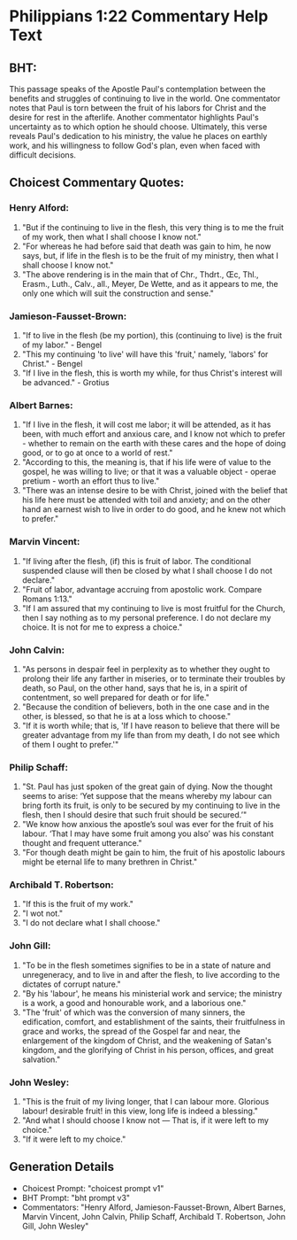 # Philippians 1:22 Commentary Help Text

## BHT:
This passage speaks of the Apostle Paul's contemplation between the benefits and struggles of continuing to live in the world. One commentator notes that Paul is torn between the fruit of his labors for Christ and the desire for rest in the afterlife. Another commentator highlights Paul's uncertainty as to which option he should choose. Ultimately, this verse reveals Paul's dedication to his ministry, the value he places on earthly work, and his willingness to follow God's plan, even when faced with difficult decisions.

## Choicest Commentary Quotes:
### Henry Alford:
1. "But if the continuing to live in the flesh, this very thing is to me the fruit of my work, then what I shall choose I know not." 
2. "For whereas he had before said that death was gain to him, he now says, but, if life in the flesh is to be the fruit of my ministry, then what I shall choose I know not."
3. "The above rendering is in the main that of Chr., Thdrt., Œc, Thl., Erasm., Luth., Calv., all., Meyer, De Wette, and as it appears to me, the only one which will suit the construction and sense."

### Jamieson-Fausset-Brown:
1. "If to live in the flesh (be my portion), this (continuing to live) is the fruit of my labor." - Bengel
2. "This my continuing 'to live' will have this 'fruit,' namely, 'labors' for Christ." - Bengel
3. "If I live in the flesh, this is worth my while, for thus Christ's interest will be advanced." - Grotius

### Albert Barnes:
1. "If I live in the flesh, it will cost me labor; it will be attended, as it has been, with much effort and anxious care, and I know not which to prefer - whether to remain on the earth with these cares and the hope of doing good, or to go at once to a world of rest."
2. "According to this, the meaning is, that if his life were of value to the gospel, he was willing to live; or that it was a valuable object - operae pretium - worth an effort thus to live."
3. "There was an intense desire to be with Christ, joined with the belief that his life here must be attended with toil and anxiety; and on the other hand an earnest wish to live in order to do good, and he knew not which to prefer."

### Marvin Vincent:
1. "If living after the flesh, (if) this is fruit of labor. The conditional suspended clause will then be closed by what I shall choose I do not declare." 
2. "Fruit of labor, advantage accruing from apostolic work. Compare Romans 1:13." 
3. "If I am assured that my continuing to live is most fruitful for the Church, then I say nothing as to my personal preference. I do not declare my choice. It is not for me to express a choice."

### John Calvin:
1. "As persons in despair feel in perplexity as to whether they ought to prolong their life any farther in miseries, or to terminate their troubles by death, so Paul, on the other hand, says that he is, in a spirit of contentment, so well prepared for death or for life."
2. "Because the condition of believers, both in the one case and in the other, is blessed, so that he is at a loss which to choose."
3. "If it is worth while; that is, 'If I have reason to believe that there will be greater advantage from my life than from my death, I do not see which of them I ought to prefer.'"

### Philip Schaff:
1. "St. Paul has just spoken of the great gain of dying. Now the thought seems to arise: ‘Yet suppose that the means whereby my labour can bring forth its fruit, is only to be secured by my continuing to live in the flesh, then I should desire that such fruit should be secured.’" 
2. "We know how anxious the apostle’s soul was ever for the fruit of his labour. ‘That I may have some fruit among you also’ was his constant thought and frequent utterance." 
3. "For though death might be gain to him, the fruit of his apostolic labours might be eternal life to many brethren in Christ."

### Archibald T. Robertson:
1. "If this is the fruit of my work." 
2. "I wot not." 
3. "I do not declare what I shall choose."

### John Gill:
1. "To be in the flesh sometimes signifies to be in a state of nature and unregeneracy, and to live in and after the flesh, to live according to the dictates of corrupt nature."
2. "By his 'labour', he means his ministerial work and service; the ministry is a work, a good and honourable work, and a laborious one."
3. "The 'fruit' of which was the conversion of many sinners, the edification, comfort, and establishment of the saints, their fruitfulness in grace and works, the spread of the Gospel far and near, the enlargement of the kingdom of Christ, and the weakening of Satan's kingdom, and the glorifying of Christ in his person, offices, and great salvation."

### John Wesley:
1. "This is the fruit of my living longer, that I can labour more. Glorious labour! desirable fruit! in this view, long life is indeed a blessing."
2. "And what I should choose I know not — That is, if it were left to my choice."
3. "If it were left to my choice."


## Generation Details
- Choicest Prompt: "choicest prompt v1"
- BHT Prompt: "bht prompt v3"
- Commentators: "Henry Alford, Jamieson-Fausset-Brown, Albert Barnes, Marvin Vincent, John Calvin, Philip Schaff, Archibald T. Robertson, John Gill, John Wesley"
